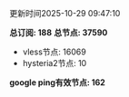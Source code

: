 更新时间2025-10-29 09:47:10

**总订阅: 188**
**总节点: 37590**
- vless节点: 16069
- hysteria2节点: 10

**google ping有效节点: 162**
